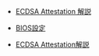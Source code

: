 * [ECDSA Attestation 解説](README.md)
  
* [BIOS設定](docs/BIOS設定.md)
* [ECDSA Attestation解説](docs/ECDSA-Attestation.md)